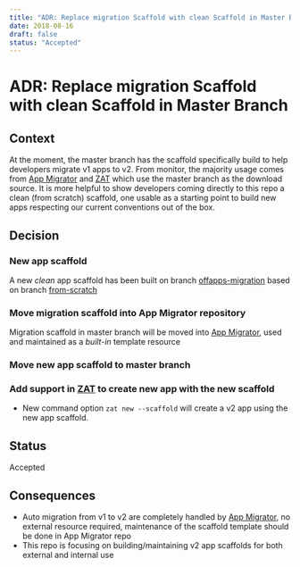 ```yaml
---
title: "ADR: Replace migration Scaffold with clean Scaffold in Master Branch"
date: 2018-08-16
draft: false
status: "Accepted"
---
```


# ADR: Replace migration Scaffold with clean Scaffold in Master Branch

## Context
At the moment, the master branch has the scaffold specifically build to help developers migrate v1 apps to v2. From monitor, the majority usage comes from [App Migrator](https://github.com/zendesk/zendesk_app_migrator) and [ZAT](https://github.com/zendesk/zendesk_apps_tools) which use the master branch as the download source.
It is more helpful to show developers coming directly to this repo a clean (from scratch) scaffold, one usable as a starting point to build new apps respecting our current conventions out of the box.

## Decision

### New app scaffold
A new *clean* app scaffold has been built on branch [offapps-migration](https://github.com/zendesk/app_scaffold/tree/offapps-migration) based on branch [from-scratch](https://github.com/zendesk/app_scaffold/tree/from-scratch)

### Move migration scaffold into App Migrator repository
Migration scaffold in master branch will be moved into [App Migrator](https://github.com/zendesk/zendesk_app_migrator), used and maintained as a *built-in* template resource

### Move new app scaffold to master branch

### Add support in [ZAT](https://github.com/zendesk/zendesk_apps_tools) to create new app with the new scaffold
* New command option `zat new --scaffold` will create a v2 app using the new app scaffold.

## Status

Accepted

## Consequences

* Auto migration from v1 to v2 are completely handled by [App Migrator](https://github.com/zendesk/zendesk_app_migrator), no external resource required, maintenance of the scaffold template should be done in App Migrator repo
* This repo is focusing on building/maintaining v2 app scaffolds for both external and internal use